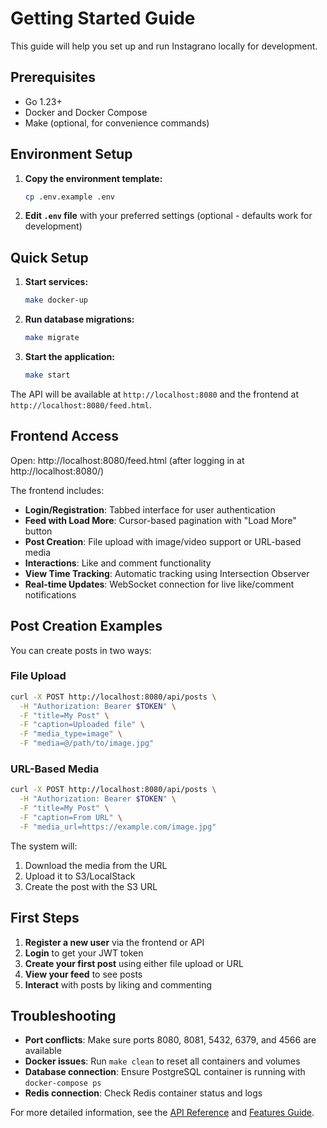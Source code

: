 # Getting Started Guide

This guide will help you set up and run Instagrano locally for development.

## Prerequisites

- Go 1.23+
- Docker and Docker Compose
- Make (optional, for convenience commands)

## Environment Setup

1. **Copy the environment template:**
   ```bash
   cp .env.example .env
   ```

2. **Edit `.env` file** with your preferred settings (optional - defaults work for development)

## Quick Setup

1. **Start services:**
   ```bash
   make docker-up
   ```

2. **Run database migrations:**
   ```bash
   make migrate
   ```

3. **Start the application:**
   ```bash
   make start
   ```

The API will be available at `http://localhost:8080` and the frontend at `http://localhost:8080/feed.html`.

## Frontend Access

Open: http://localhost:8080/feed.html (after logging in at http://localhost:8080/)

The frontend includes:
- **Login/Registration**: Tabbed interface for user authentication
- **Feed with Load More**: Cursor-based pagination with "Load More" button
- **Post Creation**: File upload with image/video support or URL-based media
- **Interactions**: Like and comment functionality
- **View Time Tracking**: Automatic tracking using Intersection Observer
- **Real-time Updates**: WebSocket connection for live like/comment notifications

## Post Creation Examples

You can create posts in two ways:

### File Upload
```bash
curl -X POST http://localhost:8080/api/posts \
  -H "Authorization: Bearer $TOKEN" \
  -F "title=My Post" \
  -F "caption=Uploaded file" \
  -F "media_type=image" \
  -F "media=@/path/to/image.jpg"
```

### URL-Based Media
```bash
curl -X POST http://localhost:8080/api/posts \
  -H "Authorization: Bearer $TOKEN" \
  -F "title=My Post" \
  -F "caption=From URL" \
  -F "media_url=https://example.com/image.jpg"
```

The system will:
1. Download the media from the URL
2. Upload it to S3/LocalStack
3. Create the post with the S3 URL

## First Steps

1. **Register a new user** via the frontend or API
2. **Login** to get your JWT token
3. **Create your first post** using either file upload or URL
4. **View your feed** to see posts
5. **Interact** with posts by liking and commenting

## Troubleshooting

- **Port conflicts**: Make sure ports 8080, 8081, 5432, 6379, and 4566 are available
- **Docker issues**: Run `make clean` to reset all containers and volumes
- **Database connection**: Ensure PostgreSQL container is running with `docker-compose ps`
- **Redis connection**: Check Redis container status and logs

For more detailed information, see the [API Reference](API.md) and [Features Guide](FEATURES.md).
